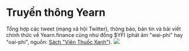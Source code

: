 # Truyền thông Yearn
Tổng hợp các tweet (mạng xã hội Twitter), thông báo, bản tin và bài viết chính thức về Yearn.finance cũng như đồng $YFI (phát âm "wai-phi" hay "oai-phi", nguồn: [Sách "Viên Thuốc Xanh"](https://thebluepill.eth.link/)).
![](https://i.imgur.com/6S1TV1S.jpg)

